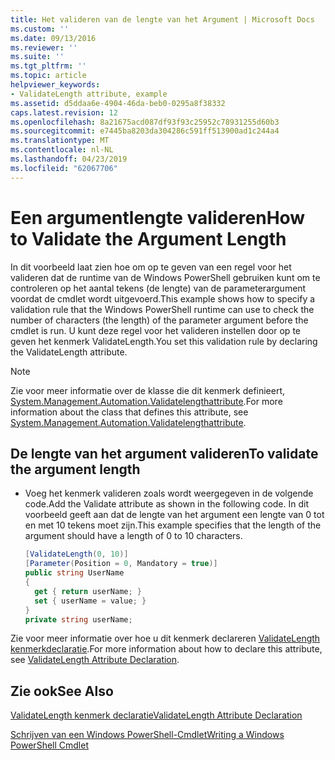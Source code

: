 ```yaml
---
title: Het valideren van de lengte van het Argument | Microsoft Docs
ms.custom: ''
ms.date: 09/13/2016
ms.reviewer: ''
ms.suite: ''
ms.tgt_pltfrm: ''
ms.topic: article
helpviewer_keywords:
- ValidateLength attribute, example
ms.assetid: d5ddaa6e-4904-46da-beb0-0295a8f38332
caps.latest.revision: 12
ms.openlocfilehash: 8a21675acd087df93f93c25952c78931255d60b3
ms.sourcegitcommit: e7445ba8203da304286c591ff513900ad1c244a4
ms.translationtype: MT
ms.contentlocale: nl-NL
ms.lasthandoff: 04/23/2019
ms.locfileid: "62067706"
---
```

# <a name="how-to-validate-the-argument-length"></a><span data-ttu-id="43d03-102">Een argumentlengte valideren</span><span class="sxs-lookup"><span data-stu-id="43d03-102">How to Validate the Argument Length</span></span>

<span data-ttu-id="43d03-103">In dit voorbeeld laat zien hoe om op te geven van een regel voor het valideren dat de runtime van de Windows PowerShell gebruiken kunt om te controleren op het aantal tekens (de lengte) van de parameterargument voordat de cmdlet wordt uitgevoerd.</span><span class="sxs-lookup"><span data-stu-id="43d03-103">This example shows how to specify a validation rule that the Windows PowerShell runtime can use to check the number of characters (the length) of the parameter argument before the cmdlet is run.</span></span> <span data-ttu-id="43d03-104">U kunt deze regel voor het valideren instellen door op te geven het kenmerk ValidateLength.</span><span class="sxs-lookup"><span data-stu-id="43d03-104">You set this validation rule by declaring the ValidateLength attribute.</span></span>

> [!NOTE]
> <span data-ttu-id="43d03-105">Zie voor meer informatie over de klasse die dit kenmerk definieert, [System.Management.Automation.Validatelengthattribute](/dotnet/api/System.Management.Automation.ValidateLengthAttribute).</span><span class="sxs-lookup"><span data-stu-id="43d03-105">For more information about the class that defines this attribute, see [System.Management.Automation.Validatelengthattribute](/dotnet/api/System.Management.Automation.ValidateLengthAttribute).</span></span>

## <a name="to-validate-the-argument-length"></a><span data-ttu-id="43d03-106">De lengte van het argument valideren</span><span class="sxs-lookup"><span data-stu-id="43d03-106">To validate the argument length</span></span>

- <span data-ttu-id="43d03-107">Voeg het kenmerk valideren zoals wordt weergegeven in de volgende code.</span><span class="sxs-lookup"><span data-stu-id="43d03-107">Add the Validate attribute as shown in the following code.</span></span> <span data-ttu-id="43d03-108">In dit voorbeeld geeft aan dat de lengte van het argument een lengte van 0 tot en met 10 tekens moet zijn.</span><span class="sxs-lookup"><span data-stu-id="43d03-108">This example specifies that the length of the argument should have a length of 0 to 10 characters.</span></span>

    ```csharp
    [ValidateLength(0, 10)]
    [Parameter(Position = 0, Mandatory = true)]
    public string UserName
    {
      get { return userName; }
      set { userName = value; }
    }
    private string userName;
    ```

<span data-ttu-id="43d03-109">Zie voor meer informatie over hoe u dit kenmerk declareren [ValidateLength kenmerkdeclaratie](./validatelength-attribute-declaration.md).</span><span class="sxs-lookup"><span data-stu-id="43d03-109">For more information about how to declare this attribute, see [ValidateLength Attribute Declaration](./validatelength-attribute-declaration.md).</span></span>

## <a name="see-also"></a><span data-ttu-id="43d03-110">Zie ook</span><span class="sxs-lookup"><span data-stu-id="43d03-110">See Also</span></span>

[<span data-ttu-id="43d03-111">ValidateLength kenmerk declaratie</span><span class="sxs-lookup"><span data-stu-id="43d03-111">ValidateLength Attribute Declaration</span></span>](./validatelength-attribute-declaration.md)

[<span data-ttu-id="43d03-112">Schrijven van een Windows PowerShell-Cmdlet</span><span class="sxs-lookup"><span data-stu-id="43d03-112">Writing a Windows PowerShell Cmdlet</span></span>](./writing-a-windows-powershell-cmdlet.md)
